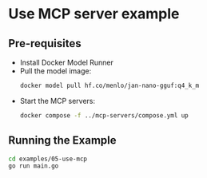 # Use MCP server example

## Pre-requisites

- Install Docker Model Runner
- Pull the model image:
  ```bash
  docker model pull hf.co/menlo/jan-nano-gguf:q4_k_m
  ```
- Start the MCP servers:
  ```bash
  docker compose -f ../mcp-servers/compose.yml up 
  ```

## Running the Example

```bash
cd examples/05-use-mcp
go run main.go
```